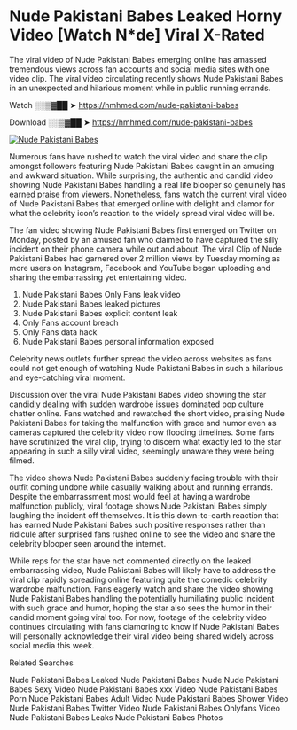﻿# Nude Pakistani Babes Leaked Horny Video [Watch N*de] Viral X-Rated

The viral video of ﻿Nude Pakistani Babes emerging online has amassed tremendous views across fan accounts and social media sites with one video clip. The viral video circulating recently shows ﻿Nude Pakistani Babes in an unexpected and hilarious moment while in public running errands. 

Watch ░░▒▓██ ➤ https://hmhmed.com/nude-pakistani-babes

Download ░░▒▓██ ➤ https://hmhmed.com/nude-pakistani-babes

[![Nude Pakistani Babes](https://i.imgur.com/dJHk4Zq.gif)](https://hmhmed.com/nude-pakistani-babes)

Numerous fans have rushed to watch the viral video and share the clip amongst followers featuring ﻿Nude Pakistani Babes caught in an amusing and awkward situation. While surprising, the authentic and candid video showing ﻿Nude Pakistani Babes handling a real life blooper so genuinely has earned praise from viewers. Nonetheless, fans watch the current viral video of ﻿Nude Pakistani Babes that emerged online with delight and clamor for what the celebrity icon’s reaction to the widely spread viral video will be.

The fan video showing ﻿Nude Pakistani Babes first emerged on Twitter on Monday, posted by an amused fan who claimed to have captured the silly incident on their phone camera while out and about. The viral Clip of ﻿Nude Pakistani Babes had garnered over 2 million views by Tuesday morning as more users on Instagram, Facebook and YouTube began uploading and sharing the embarrassing yet entertaining video. 

1. ﻿Nude Pakistani Babes Only Fans leak video
2. ﻿Nude Pakistani Babes leaked pictures
3. ﻿Nude Pakistani Babes explicit content leak
4. Only Fans account breach
5. Only Fans data hack
6. ﻿Nude Pakistani Babes personal information exposed

Celebrity news outlets further spread the video across websites as fans could not get enough of watching ﻿Nude Pakistani Babes in such a hilarious and eye-catching viral moment. 

Discussion over the viral ﻿Nude Pakistani Babes video showing the star candidly dealing with sudden wardrobe issues dominated pop culture chatter online. Fans watched and rewatched the short video, praising ﻿Nude Pakistani Babes for taking the malfunction with grace and humor even as cameras captured the celebrity video now flooding timelines. Some fans have scrutinized the viral clip, trying to discern what exactly led to the star appearing in such a silly viral video, seemingly unaware they were being filmed.

The video shows ﻿Nude Pakistani Babes suddenly facing trouble with their outfit coming undone while casually walking about and running errands. Despite the embarrassment most would feel at having a wardrobe malfunction publicly, viral footage shows ﻿Nude Pakistani Babes simply laughing the incident off themselves. It is this down-to-earth reaction that has earned ﻿Nude Pakistani Babes such positive responses rather than ridicule after surprised fans rushed online to see the video and share the celebrity blooper seen around the internet.  

While reps for the star have not commented directly on the leaked embarrassing video, ﻿Nude Pakistani Babes will likely have to address the viral clip rapidly spreading online featuring quite the comedic celebrity wardrobe malfunction. Fans eagerly watch and share the video showing ﻿Nude Pakistani Babes handling the potentially humiliating public incident with such grace and humor, hoping the star also sees the humor in their candid moment going viral too. For now, footage of the celebrity video continues circulating with fans clamoring to know if ﻿Nude Pakistani Babes will personally acknowledge their viral video being shared widely across social media this week.

Related Searches

﻿Nude Pakistani Babes Leaked
﻿Nude Pakistani Babes Nude
﻿Nude Pakistani Babes Sexy Video
﻿Nude Pakistani Babes xxx Video
﻿Nude Pakistani Babes Porn
﻿Nude Pakistani Babes Adult Video
﻿Nude Pakistani Babes Shower Video
﻿Nude Pakistani Babes Twitter Video
﻿Nude Pakistani Babes Onlyfans Video
﻿Nude Pakistani Babes Leaks
﻿Nude Pakistani Babes Photos